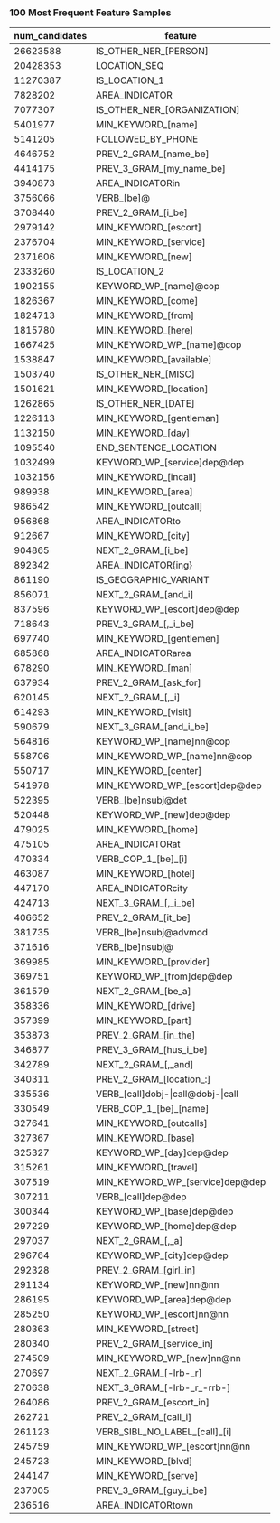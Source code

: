 

### 100 Most Frequent Feature Samples
<table class="table table-stripped">
<thead><tr>
<th>num_candidates</th>
<th>feature</th>
</tr></thead>
<tbody>
<tr><td>26623588</td><td>IS_OTHER_NER_[PERSON]</td></tr>
<tr><td>20428353</td><td>LOCATION_SEQ</td></tr>
<tr><td>11270387</td><td>IS_LOCATION_1</td></tr>
<tr><td>7828202</td><td>AREA_INDICATOR</td></tr>
<tr><td>7077307</td><td>IS_OTHER_NER_[ORGANIZATION]</td></tr>
<tr><td>5401977</td><td>MIN_KEYWORD_[name]</td></tr>
<tr><td>5141205</td><td>FOLLOWED_BY_PHONE</td></tr>
<tr><td>4646752</td><td>PREV_2_GRAM_[name_be]</td></tr>
<tr><td>4414175</td><td>PREV_3_GRAM_[my_name_be]</td></tr>
<tr><td>3940873</td><td>AREA_INDICATORin</td></tr>
<tr><td>3756066</td><td>VERB_[be]@</td></tr>
<tr><td>3708440</td><td>PREV_2_GRAM_[i_be]</td></tr>
<tr><td>2979142</td><td>MIN_KEYWORD_[escort]</td></tr>
<tr><td>2376704</td><td>MIN_KEYWORD_[service]</td></tr>
<tr><td>2371606</td><td>MIN_KEYWORD_[new]</td></tr>
<tr><td>2333260</td><td>IS_LOCATION_2</td></tr>
<tr><td>1902155</td><td>KEYWORD_WP_[name]@cop</td></tr>
<tr><td>1826367</td><td>MIN_KEYWORD_[come]</td></tr>
<tr><td>1824713</td><td>MIN_KEYWORD_[from]</td></tr>
<tr><td>1815780</td><td>MIN_KEYWORD_[here]</td></tr>
<tr><td>1667425</td><td>MIN_KEYWORD_WP_[name]@cop</td></tr>
<tr><td>1538847</td><td>MIN_KEYWORD_[available]</td></tr>
<tr><td>1503740</td><td>IS_OTHER_NER_[MISC]</td></tr>
<tr><td>1501621</td><td>MIN_KEYWORD_[location]</td></tr>
<tr><td>1262865</td><td>IS_OTHER_NER_[DATE]</td></tr>
<tr><td>1226113</td><td>MIN_KEYWORD_[gentleman]</td></tr>
<tr><td>1132150</td><td>MIN_KEYWORD_[day]</td></tr>
<tr><td>1095540</td><td>END_SENTENCE_LOCATION</td></tr>
<tr><td>1032499</td><td>KEYWORD_WP_[service]dep@dep</td></tr>
<tr><td>1032156</td><td>MIN_KEYWORD_[incall]</td></tr>
<tr><td>989938</td><td>MIN_KEYWORD_[area]</td></tr>
<tr><td>986542</td><td>MIN_KEYWORD_[outcall]</td></tr>
<tr><td>956868</td><td>AREA_INDICATORto</td></tr>
<tr><td>912667</td><td>MIN_KEYWORD_[city]</td></tr>
<tr><td>904865</td><td>NEXT_2_GRAM_[i_be]</td></tr>
<tr><td>892342</td><td>AREA_INDICATOR{ing}</td></tr>
<tr><td>861190</td><td>IS_GEOGRAPHIC_VARIANT</td></tr>
<tr><td>856071</td><td>NEXT_2_GRAM_[and_i]</td></tr>
<tr><td>837596</td><td>KEYWORD_WP_[escort]dep@dep</td></tr>
<tr><td>718643</td><td>PREV_3_GRAM_[,_i_be]</td></tr>
<tr><td>697740</td><td>MIN_KEYWORD_[gentlemen]</td></tr>
<tr><td>685868</td><td>AREA_INDICATORarea</td></tr>
<tr><td>678290</td><td>MIN_KEYWORD_[man]</td></tr>
<tr><td>637934</td><td>PREV_2_GRAM_[ask_for]</td></tr>
<tr><td>620145</td><td>NEXT_2_GRAM_[,_i]</td></tr>
<tr><td>614293</td><td>MIN_KEYWORD_[visit]</td></tr>
<tr><td>590679</td><td>NEXT_3_GRAM_[and_i_be]</td></tr>
<tr><td>564816</td><td>KEYWORD_WP_[name]nn@cop</td></tr>
<tr><td>558706</td><td>MIN_KEYWORD_WP_[name]nn@cop</td></tr>
<tr><td>550717</td><td>MIN_KEYWORD_[center]</td></tr>
<tr><td>541978</td><td>MIN_KEYWORD_WP_[escort]dep@dep</td></tr>
<tr><td>522395</td><td>VERB_[be]nsubj@det</td></tr>
<tr><td>520448</td><td>KEYWORD_WP_[new]dep@dep</td></tr>
<tr><td>479025</td><td>MIN_KEYWORD_[home]</td></tr>
<tr><td>475105</td><td>AREA_INDICATORat</td></tr>
<tr><td>470334</td><td>VERB_COP_1_[be]_[i]</td></tr>
<tr><td>463087</td><td>MIN_KEYWORD_[hotel]</td></tr>
<tr><td>447170</td><td>AREA_INDICATORcity</td></tr>
<tr><td>424713</td><td>NEXT_3_GRAM_[,_i_be]</td></tr>
<tr><td>406652</td><td>PREV_2_GRAM_[it_be]</td></tr>
<tr><td>381735</td><td>VERB_[be]nsubj@advmod</td></tr>
<tr><td>371616</td><td>VERB_[be]nsubj@</td></tr>
<tr><td>369985</td><td>MIN_KEYWORD_[provider]</td></tr>
<tr><td>369751</td><td>KEYWORD_WP_[from]dep@dep</td></tr>
<tr><td>361579</td><td>NEXT_2_GRAM_[be_a]</td></tr>
<tr><td>358336</td><td>MIN_KEYWORD_[drive]</td></tr>
<tr><td>357399</td><td>MIN_KEYWORD_[part]</td></tr>
<tr><td>353873</td><td>PREV_2_GRAM_[in_the]</td></tr>
<tr><td>346877</td><td>PREV_3_GRAM_[hus_i_be]</td></tr>
<tr><td>342789</td><td>NEXT_2_GRAM_[,_and]</td></tr>
<tr><td>340311</td><td>PREV_2_GRAM_[location_:]</td></tr>
<tr><td>335536</td><td>VERB_[call]dobj-|call@dobj-|call</td></tr>
<tr><td>330549</td><td>VERB_COP_1_[be]_[name]</td></tr>
<tr><td>327641</td><td>MIN_KEYWORD_[outcalls]</td></tr>
<tr><td>327367</td><td>MIN_KEYWORD_[base]</td></tr>
<tr><td>325327</td><td>KEYWORD_WP_[day]dep@dep</td></tr>
<tr><td>315261</td><td>MIN_KEYWORD_[travel]</td></tr>
<tr><td>307519</td><td>MIN_KEYWORD_WP_[service]dep@dep</td></tr>
<tr><td>307211</td><td>VERB_[call]dep@dep</td></tr>
<tr><td>300344</td><td>KEYWORD_WP_[base]dep@dep</td></tr>
<tr><td>297229</td><td>KEYWORD_WP_[home]dep@dep</td></tr>
<tr><td>297037</td><td>NEXT_2_GRAM_[,_a]</td></tr>
<tr><td>296764</td><td>KEYWORD_WP_[city]dep@dep</td></tr>
<tr><td>292328</td><td>PREV_2_GRAM_[girl_in]</td></tr>
<tr><td>291134</td><td>KEYWORD_WP_[new]nn@nn</td></tr>
<tr><td>286195</td><td>KEYWORD_WP_[area]dep@dep</td></tr>
<tr><td>285250</td><td>KEYWORD_WP_[escort]nn@nn</td></tr>
<tr><td>280363</td><td>MIN_KEYWORD_[street]</td></tr>
<tr><td>280340</td><td>PREV_2_GRAM_[service_in]</td></tr>
<tr><td>274509</td><td>MIN_KEYWORD_WP_[new]nn@nn</td></tr>
<tr><td>270697</td><td>NEXT_2_GRAM_[-lrb-_r]</td></tr>
<tr><td>270638</td><td>NEXT_3_GRAM_[-lrb-_r_-rrb-]</td></tr>
<tr><td>264086</td><td>PREV_2_GRAM_[escort_in]</td></tr>
<tr><td>262721</td><td>PREV_2_GRAM_[call_i]</td></tr>
<tr><td>261123</td><td>VERB_SIBL_NO_LABEL_[call]_[i]</td></tr>
<tr><td>245759</td><td>MIN_KEYWORD_WP_[escort]nn@nn</td></tr>
<tr><td>245723</td><td>MIN_KEYWORD_[blvd]</td></tr>
<tr><td>244147</td><td>MIN_KEYWORD_[serve]</td></tr>
<tr><td>237005</td><td>PREV_3_GRAM_[guy_i_be]</td></tr>
<tr><td>236516</td><td>AREA_INDICATORtown</td></tr>
</tbody>
</table>



